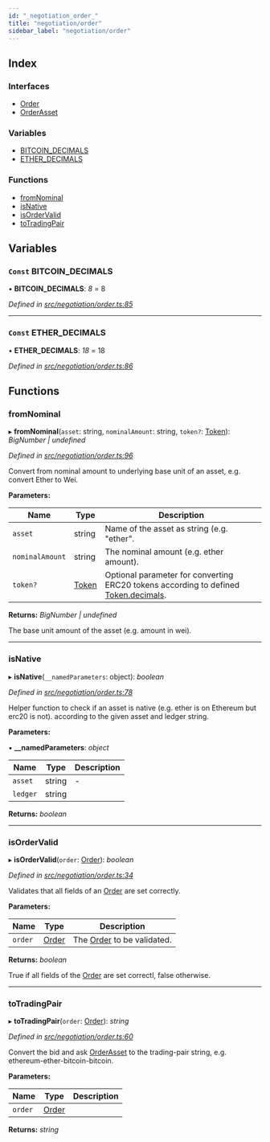 ```yaml
---
id: "_negotiation_order_"
title: "negotiation/order"
sidebar_label: "negotiation/order"
---
```


## Index

### Interfaces

* [Order](../interfaces/_negotiation_order_.order.md)
* [OrderAsset](../interfaces/_negotiation_order_.orderasset.md)

### Variables

* [BITCOIN_DECIMALS](_negotiation_order_.md#const-bitcoin_decimals)
* [ETHER_DECIMALS](_negotiation_order_.md#const-ether_decimals)

### Functions

* [fromNominal](_negotiation_order_.md#fromnominal)
* [isNative](_negotiation_order_.md#isnative)
* [isOrderValid](_negotiation_order_.md#isordervalid)
* [toTradingPair](_negotiation_order_.md#totradingpair)

## Variables

### `Const` BITCOIN_DECIMALS

• **BITCOIN_DECIMALS**: *8* = 8

*Defined in [src/negotiation/order.ts:85](https://github.com/comit-network/comit-js-sdk/blob/ee6360f/src/negotiation/order.ts#L85)*

___

### `Const` ETHER_DECIMALS

• **ETHER_DECIMALS**: *18* = 18

*Defined in [src/negotiation/order.ts:86](https://github.com/comit-network/comit-js-sdk/blob/ee6360f/src/negotiation/order.ts#L86)*

## Functions

###  fromNominal

▸ **fromNominal**(`asset`: string, `nominalAmount`: string, `token?`: [Token](../interfaces/_tokens_tokens_.token.md)): *BigNumber | undefined*

*Defined in [src/negotiation/order.ts:96](https://github.com/comit-network/comit-js-sdk/blob/ee6360f/src/negotiation/order.ts#L96)*

Convert from nominal amount to underlying base unit of an asset, e.g. convert Ether to Wei.

**Parameters:**

Name | Type | Description |
------ | ------ | ------ |
`asset` | string | Name of the asset as string (e.g. "ether". |
`nominalAmount` | string | The nominal amount (e.g. ether amount). |
`token?` | [Token](../interfaces/_tokens_tokens_.token.md) | Optional parameter for converting ERC20 tokens according to defined [Token.decimals](../interfaces/_tokens_tokens_.token.md#decimals). |

**Returns:** *BigNumber | undefined*

The base unit amount of the asset (e.g. amount in wei).

___

###  isNative

▸ **isNative**(`__namedParameters`: object): *boolean*

*Defined in [src/negotiation/order.ts:78](https://github.com/comit-network/comit-js-sdk/blob/ee6360f/src/negotiation/order.ts#L78)*

Helper function to check if an asset is native (e.g. ether is on Ethereum but erc20 is not).
according to the given asset and ledger string.

**Parameters:**

▪ **__namedParameters**: *object*

Name | Type | Description |
------ | ------ | ------ |
`asset` | string | - |
`ledger` | string |   |

**Returns:** *boolean*

___

###  isOrderValid

▸ **isOrderValid**(`order`: [Order](../interfaces/_negotiation_order_.order.md)): *boolean*

*Defined in [src/negotiation/order.ts:34](https://github.com/comit-network/comit-js-sdk/blob/ee6360f/src/negotiation/order.ts#L34)*

Validates that all fields of an [Order](../interfaces/_negotiation_order_.order.md) are set correctly.

**Parameters:**

Name | Type | Description |
------ | ------ | ------ |
`order` | [Order](../interfaces/_negotiation_order_.order.md) | The [Order](../interfaces/_negotiation_order_.order.md) to be validated. |

**Returns:** *boolean*

True if all fields of the [Order](../interfaces/_negotiation_order_.order.md) are set correctl, false otherwise.

___

###  toTradingPair

▸ **toTradingPair**(`order`: [Order](../interfaces/_negotiation_order_.order.md)): *string*

*Defined in [src/negotiation/order.ts:60](https://github.com/comit-network/comit-js-sdk/blob/ee6360f/src/negotiation/order.ts#L60)*

Convert the bid and ask [OrderAsset](../interfaces/_negotiation_order_.orderasset.md) to the trading-pair string, e.g. ethereum-ether-bitcoin-bitcoin.

**Parameters:**

Name | Type | Description |
------ | ------ | ------ |
`order` | [Order](../interfaces/_negotiation_order_.order.md) |   |

**Returns:** *string*
